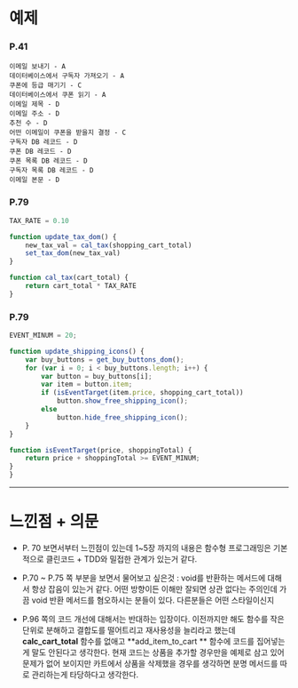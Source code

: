 # 예제 

### P.41
```
이메일 보내기 - A
데이터베이스에서 구독자 가져오기 - A
쿠폰에 등급 매기기 - C
데이터베이스에서 쿠폰 읽기 - A
이메일 제목 - D
이메일 주소 - D
추천 수 - D
어떤 이메일이 쿠폰을 받을지 결정 - C
구독자 DB 레코드 - D
쿠폰 DB 레코드 - D
쿠폰 목록 DB 레코드 - D
구독자 목록 DB 레코드 - D
이메일 본문 - D
```

### P.79 
``` javascript
TAX_RATE = 0.10

function update_tax_dom() {
	new_tax_val = cal_tax(shopping_cart_total)
	set_tax_dom(new_tax_val)
}

function cal_tax(cart_total) {
	return cart_total * TAX_RATE
}
```

### P.79 
``` javascript
EVENT_MINUM = 20;

function update_shipping_icons() {
    var buy_buttons = get_buy_buttons_dom();
    for (var i = 0; i < buy_buttons.length; i++) {
        var button = buy_buttons[i];
        var item = button.item;
        if (isEventTarget(item.price, shopping_cart_total))
            button.show_free_shipping_icon();
        else
            button.hide_free_shipping_icon();
    }
}

function isEventTarget(price, shoppingTotal) {
    return price + shoppingTotal >= EVENT_MINUM;
}
}
```

---

# 느낀점 + 의문

* P. 70 보면서부터 느낀점이 있는데 1~5장 까지의 내용은 함수형 프로그래밍은 기본적으로 클린코드 + TDD와 밀접한 관계가 있는거 같다.

* P.70 ~ P.75 쪽 부분을 보면서 물어보고 싶은것 : void를 반환하는 메서드에 대해서 항상 잡음이 있는거 같다. 어떤 방향이든 이해만 잘되면 상관 없다는 주의인데
  가끔 void 반환 메서드를 혐오하시는 분들이 있다. 다른분들은 어떤 스타일이신지

* P.96 쪽의 코드 개선에 대해서는 반대하는 입장이다.
  이전까지만 해도 함수를 작은 단위로 분해하고 결합도를 떨어트리고 재사용성을 늘리라고 했는데
  **calc_cart_total** 함수를 없애고 **add_item_to_cart ** 함수에 코드를 집어넣는게 말도 안된다고 생각한다.
  현재 코드는 상품을 추가할 경우만을 예제로 삼고 있어 문제가 없어 보이지만
  카트에서 상품을 삭제했을 경우를 생각하면 분명 메서드를 따로 관리하는게 타당하다고 생각한다.
